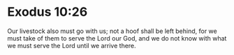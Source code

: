 # Exodus 10:26

Our livestock also must go with us; not a hoof shall be left behind, for we must take of them to serve the Lord our God, and we do not know with what we must serve the Lord until we arrive there.
